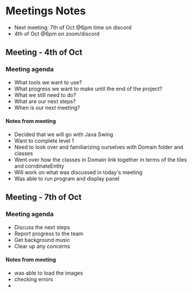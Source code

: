 # Meetings Notes

- Next meeting: 7th of Oct @6pm time on discord
- 4th of Oct @6pm on zoom/discord

## Meeting - 4th of Oct
 
### Meeting agenda

- What tools we want to use?
- What progress we want to make until the end of the project?
- What we still need to do?
- What are our next steps?
- When is our next meeting?

#### Notes from meeting
- Decided that we will go with Java Swing
- Want to complete level 1
- Need to look over and familiarizing ourselves with Domain folder and classes
- Went over how the classes in Domain link together in terms of the tiles and corrdinateEntity
- Will work on what was discussed in today's meeting
- Was able to run program and display panel

## Meeting - 7th of Oct

### Meeting agenda
- Discuss the next steps
- Report progress to the team
- Get background music
- Clear up any concerns

#### Notes from meeting
- was able to load the images
- checking errors
- 


